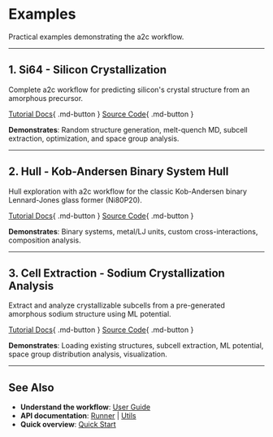 # Examples

Practical examples demonstrating the a2c workflow.

---

## 1. Si64 - Silicon Crystallization

Complete a2c workflow for predicting silicon's crystal structure from an amorphous precursor.

[Tutorial Docs](Si64.ipynb){ .md-button }
[Source Code](https://github.com/abhijeetgangan/a2c_ase/blob/main/example/Si64.py){ .md-button }

**Demonstrates**: Random structure generation, melt-quench MD, subcell extraction, optimization, and space group analysis.

---

## 2. Hull - Kob-Andersen Binary System Hull

Hull exploration with a2c workflow for the classic Kob-Andersen binary Lennard-Jones glass former (Ni80P20).

[Tutorial Docs](hull.ipynb){ .md-button }
[Source Code](https://github.com/abhijeetgangan/a2c_ase/blob/main/example/hull.py){ .md-button }

**Demonstrates**: Binary systems, metal/LJ units, custom cross-interactions, composition analysis.

---

## 3. Cell Extraction - Sodium Crystallization Analysis

Extract and analyze crystallizable subcells from a pre-generated amorphous sodium structure using ML potential.

[Tutorial Docs](cell_extraction.ipynb){ .md-button }
[Source Code](https://github.com/abhijeetgangan/a2c_ase/blob/main/example/cell_extraction.py){ .md-button }

**Demonstrates**: Loading existing structures, subcell extraction, ML potential, space group distribution analysis, visualization.

---

## See Also

- **Understand the workflow**: [User Guide](../user-guide/workflow.md)
- **API documentation**: [Runner](../api/runner.md) | [Utils](../api/utils.md)
- **Quick overview**: [Quick Start](../getting-started/quickstart.md)
